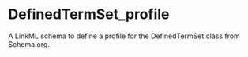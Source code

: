 # DefinedTermSet_profile

A LinkML schema to define a profile for the DefinedTermSet class from Schema.org.
